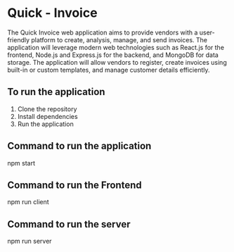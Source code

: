 # Quick - Invoice

The Quick Invoice web application aims to provide vendors with a user-friendly platform to create, analysis, manage, and send invoices. The application will leverage modern web technologies such as React.js for the frontend, Node.js and Express.js for the backend, and MongoDB for data storage. The application will allow vendors to register, create invoices using built-in or custom templates, and manage customer details efficiently.


## To run the application

1. Clone the repository
2. Install dependencies
3. Run the application

## Command to run the application

npm start

## Command to run the Frontend

npm run client

## Command to run the server

npm run server
